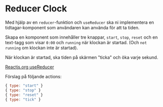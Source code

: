 # Reducer Clock

Med hjälp av en `reducer`-funktion och `useReducer` ska ni implementera en tidtagar-komponent som användaren kan använda för att ta tiden.

Skapa en komponent som innehåller tre knappar, `start`, `stop`, `reset` och en text-tagg som visar `0:00` och `running` när klockan är startad. (Och `not running` om klockan inte är startad).

När klockan är startad, ska tiden på skärmen "ticka" och öka varje sekund.

[Reactjs.org useReducer](https://reactjs.org/docs/hooks-reference.html#usereducer)

Förslag på följande actions:
```js
{ type: "start" }
{ type: "stop" }
{ type: "reset" }
{ type: "tick" }
```